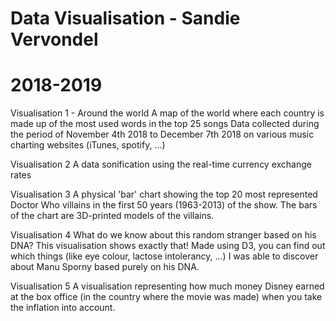 # Data Visualisation - Sandie Vervondel
# 2018-2019


Visualisation 1 - Around the world
A map of the world where each country is made up of the most used words in the top 25 songs 
Data collected during the period of November 4th 2018 to December 7th 2018 on various music charting websites (iTunes, spotify, ...)

Visualisation 2
A data sonification using the real-time currency exchange rates

Visualisation 3 
A physical 'bar' chart showing the top 20 most represented Doctor Who villains in the first 50 years (1963-2013) of the show. The bars of the chart are 3D-printed models of the villains.

Visualisation 4
What do we know about this random stranger based on his DNA? This visualisation shows exactly that! Made using D3, you can find out which things (like eye colour, lactose intolerancy, ...) I was able to discover about Manu Sporny based purely on his DNA.

Visualisation 5
A visualisation representing how much money Disney earned at the box office (in the country where the movie was made) when you take the inflation into account. 

